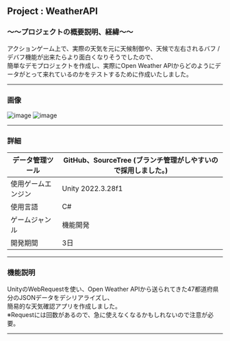## Project : **WeatherAPI** 

### ～～プロジェクトの概要説明、経緯～～  
アクションゲーム上で、実際の天気を元に天候制御や、天候で左右されるバフ / デバフ機能が出来たらより面白くなりそうでしたので、  
簡単なデモプロジェクトを作成し、実際にOpen Weather APIからどのようにデータがとって来れているのかをテストするために作成いたしました。
___
### 画像  
![image](https://github.com/user-attachments/assets/20492469-7f45-49e5-b5e2-3fe14008f88c)
![image](https://github.com/user-attachments/assets/17b7532d-8963-43ac-b9c3-9ca3d7d57fab)


___  
### 詳細  
| データ管理ツール | GitHub、SourceTree (ブランチ管理がしやすいので採用しました。)|
----|---- 
| 使用ゲームエンジン | Unity 2022.3.28f1 |
| 使用言語 | C# |
|ゲームジャンル| 機能開発 |
|開発期間| 3日 |　　
___
### 機能説明  
UnityのWebRequestを使い、Open Weather APIから送られてきた47都道府県分のJSONデータをデシリアライズし、  
簡易的な天気確認アプリを作成しました。  
※Requestには回数があるので、急に使えなくなるかもしれないので注意が必要。
___
